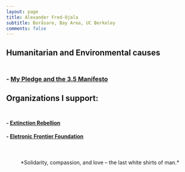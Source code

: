 ```yaml
---
layout: page
title: Alexander Fred-Ojala
subtitle: Boråsare, Bay Area, UC Berkeley
comments: false
---
```


## Humanitarian and Environmental causes<br><br>
### - **[My Pledge and the 3.5 Manifesto](alex.fo/pledge.txt)**



## Organizations I support:<br><br>
#### - **[Extinction Rebellion](https://rebellion.earth/)**
#### - **[Eletronic Frontier Foundation](https://www.eff.org/)**

<br>
<br>

<center>*Solidarity, compassion, and love – the last white shirts of man.*</center>
